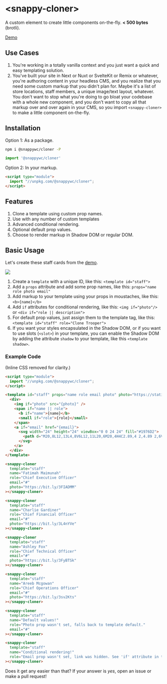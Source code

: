 # &lt;snappy-cloner&gt;

A custom element to create little components on-the-fly. **< 500 bytes** (brotli).

[Demo](https://codepen.io/kaina/pen/poabbbw?editors=0010)

## Use Cases

1. You're working in a totally vanilla context and you just want a quick and easy templating solution.
2. You've built your site in Next or Nuxt or SvelteKit or Remix or whatever, you're authoring content in your headless CMS, and you realize that you need some custom markup that you didn't plan for. Maybe it's a list of store locations, staff members, a unique image/text layout, whatever. You don't want to stop what you're doing to go bloat your codebase with a whole new component, and you don't want to copy all that markup over and over again in your CMS, so you import ```<snappy-cloner>``` to make a little component on-the-fly.

## Installation

Option 1: As a package.

```sh
npm i @snappywc/cloner -P
```

```js
import '@snappywc/cloner'
```

Option 2: In your markup.

```html
<script type="module">
  import "//unpkg.com/@snappywc/cloner";
</script>
```

## Features

1. Clone a template using custom prop names.
2. Use with any number of custom templates
3. Advanced conditional rendering.
4. Optional default prop values.
5. Choose to render markup in Shadow DOM or regular DOM.

## Basic Usage

Let's create these staff cards from the [demo](https://codepen.io/kaina/pen/poabbbw?editors=0010).

![](https://raw.githubusercontent.com/kaina-agency/snappy/main/screenshots/snappy-cloner.png)

1. Create a ```template``` with a unique ID, like this: ```<template id="staff">```
2. Add a ```props``` attribute and add some prop names, like this: ```props="name role photo email"```
3. Add markup to your template using your props in moustaches, like this: ```<b>{name}</b>```
4. Add ```if``` attributes for conditional rendering, like this: ```<img if="photo"/>``` or ```<div if="role || description">```
5. For default prop values, just assign them to the template tag, like this: ```<template id="staff" role="Clone Trooper">```
6. If you want your styles encapsulated in the Shadow DOM, or if you want to use slots (```<slot>```) in your template, you can enable the Shadow DOM by adding the attribute ```shadow``` to your template, like this ```<template shadow>```.

### Example Code
(Inline CSS removed for clarity.)

```html
<script type="module">
  import "//unpkg.com/@snappywc/cloner";
</script>

<template id="staff" props="name role email photo" photo="https://static.wikia.nocookie.net/star-wars-canon/images/f/f0/PHASE2REX.jpg">
  <div>
    <img if="photo" src="{photo}" />
    <span if="name || role">
      <b if="name">{name}</b>
      <small if="role">{role}</small>
    </span>
    <a if="email" href="{email}">
      <svg width="24" height="24" viewBox="0 0 24 24" fill="#1976D2">
        <path d="M20,8L12,13L4,8V6L12,11L20,6M20,4H4C2.89,4 2,4.89 2,6V18A2,2 0 0,0 4,20H20A2,2 0 0,0 22,18V6C22,4.89 21.1,4 20,4Z" />
      </svg>
    </a>
  </div>
</template>

<snappy-cloner
  template="staff"
  name="Fatimah Maimunah"
  role="Chief Executive Officer"
  email="#"
  photo="https://bit.ly/3FIADMM"
></snappy-cloner>

<snappy-cloner
  template="staff"
  name="Charlie Gardiner"
  role="Chief Financial Officer"
  email="#"
  photo="https://bit.ly/3L4nYVe"
></snappy-cloner>

<snappy-cloner
  template="staff"
  name="Ashley Fox"
  role="Chief Technical Officer"
  email="#"
  photo="https://bit.ly/3FyBTSk"
></snappy-cloner>

<snappy-cloner
  template="staff"
  name="Areeb Mcgowan"
  role="Chief Operations Officer"
  email="#"
  photo="https://bit.ly/3sv2Kts"
></snappy-cloner>

<snappy-cloner
  template="staff"
  name="Default values!"
  role="Photo prop wasn't set, falls back to template default."
  email="#"
></snappy-cloner>

<snappy-cloner
  template="staff"
  name="Conditional rendering!"
  role="Email prop wasn't set, link was hidden. See 'if' attribute in the template."
></snappy-cloner>
```

Does it get any easier than that? If your answer is *yes*, open an issue or make a pull request!